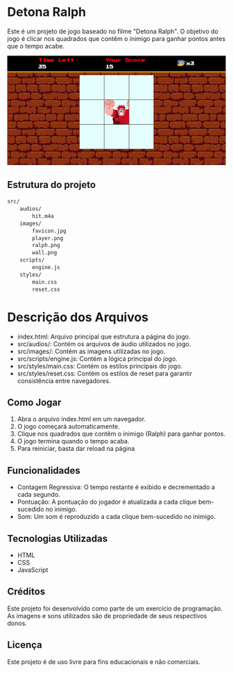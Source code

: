 # Detona Ralph
Este é um projeto de jogo baseado no filme "Detona Ralph". O objetivo do jogo é clicar nos quadrados que contêm o inimigo para ganhar pontos antes que o tempo acabe.

![Interface do Jogo](image.png)

## Estrutura do projeto
```index.html
src/
    audios/
        hit.m4a
    images/
        favicon.jpg
        player.png
        ralph.png
        wall.png
    scripts/
        engine.js
    styles/
        main.css
        reset.css
```

# Descrição dos Arquivos
- index.html: Arquivo principal que estrutura a página do jogo.
- src/audios/: Contém os arquivos de áudio utilizados no jogo.
- src/images/: Contém as imagens utilizadas no jogo.
- src/scripts/engine.js: Contém a lógica principal do jogo.
- src/styles/main.css: Contém os estilos principais do jogo.
- src/styles/reset.css: Contém os estilos de reset para garantir consistência entre navegadores.

## Como Jogar
1. Abra o arquivo index.html em um navegador.
2. O jogo começará automaticamente.
3. Clique nos quadrados que contêm o inimigo (Ralph) para ganhar pontos.
4. O jogo termina quando o tempo acaba.
5. Para reiniciar, basta dar reload na página

## Funcionalidades
- Contagem Regressiva: O tempo restante é exibido e decrementado a cada segundo.
- Pontuação: A pontuação do jogador é atualizada a cada clique bem-sucedido no inimigo.
- Som: Um som é reproduzido a cada clique bem-sucedido no inimigo.

## Tecnologias Utilizadas
- HTML
- CSS
- JavaScript

## Créditos
Este projeto foi desenvolvido como parte de um exercício de programação. As imagens e sons utilizados são de propriedade de seus respectivos donos.

## Licença
Este projeto é de uso livre para fins educacionais e não comerciais.
